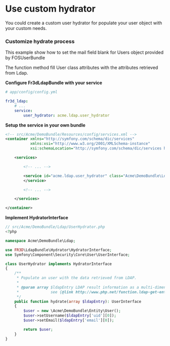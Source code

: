 Use custom hydrator
===================

You could create a custom user hydrator for populate your user object with your custom needs.

### Customize hydrate process

This example show how to set the mail field blank for Users object provided by FOSUserBundle

The function method fill User class attributes with the attributes retrieved from Ldap.

**Configure Fr3dLdapBundle with your service**

```yaml
# app/config/config.yml

fr3d_ldap:
    # ...
    service:
        user_hydrator: acme.ldap.user_hydrator
```

**Setup the service in your own bundle**

```xml
<!-- src/Acme/DemoBundle/Resources/config/services.xml -->
<container xmlns="http://symfony.com/schema/dic/services"
           xmlns:xsi="http://www.w3.org/2001/XMLSchema-instance"
           xsi:schemaLocation="http://symfony.com/schema/dic/services http://symfony.com/schema/dic/services/services-1.0.xsd">

    <services>

        <!-- ... -->

        <service id="acme.ldap.user_hydrator" class="Acme\DemoBundle\Ldap\UserHydrator">
        </service>

        <!-- ... -->

    </services>

</container>
```

**Implement HydratorInterface**

```php
// src/Acme/DemoBundle/Ldap/UserHydrator.php
<?php

namespace Acme\DemoBundle\Ldap;

use FR3D\LdapBundle\Hydrator\HydratorInterface;
use Symfony\Component\Security\Core\User\UserInterface;

class UserHydrator implements HydratorInterface
{
    /**
     * Populate an user with the data retrieved from LDAP.
     *
     * @param array $ldapEntry LDAP result information as a multi-dimensional array.
     *              see {@link http://www.php.net/function.ldap-get-entries.php} for array format examples.
     */
    public function hydrate(array $ldapEntry): UserInterface
    {
        $user = new \Acme\DemoBundle\Entity\User();
        $user->setUsername($ldapEntry['uid'][0]);
        $user->setEmail($ldapEntry['email'][0]);

        return $user;
    }
}
```
